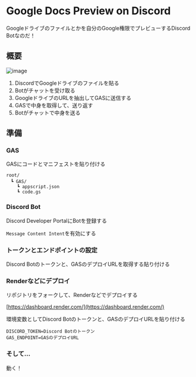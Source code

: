 # Google Docs Preview on Discord

Googleドライブのファイルとかを自分のGoogle権限でプレビューするDiscord Botなのだ！

## 概要

![image](https://github.com/user-attachments/assets/129af0f5-a8c0-4cf6-8e29-58f6d8cda6aa)

1. DiscordでGoogleドライブのファイルを貼る
2. Botがチャットを受け取る
3. GoogleドライブのURLを抽出してGASに送信する
4. GASで中身を取得して、送り返す
5. Botがチャットで中身を送る

## 準備

### GAS

GASにコードとマニフェストを貼り付ける

```
root/
　┗ GAS/
    ┗ appscript.json
    ┗ code.gs
```

### Discord Bot

Discord Developer PortalにBotを登録する

`Message Content Intent`を有効にする

### トークンとエンドポイントの設定

Discord Botのトークンと、GASのデプロイURLを取得する貼り付ける

### Renderなどにデプロイ

リポジトリをフォークして、Renderなどでデプロイする

[https://dashboard.render.com/](https://dashboard.render.com/)

環境変数としてDiscord Botのトークンと、GASのデプロイURLを貼り付ける

```
DISCORD_TOKEN=Discord Botのトークン
GAS_ENDPOINT=GASのデプロイURL
```

### そして…

動く！
